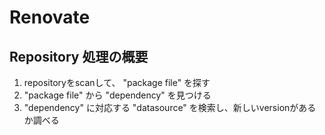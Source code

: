 # Renovate

## Repository 処理の概要

1. repositoryをscanして、 "package file" を探す
2. "package file" から "dependency" を見つける
3. "dependency" に対応する "datasource" を検索し、新しいversionがあるか調べる

